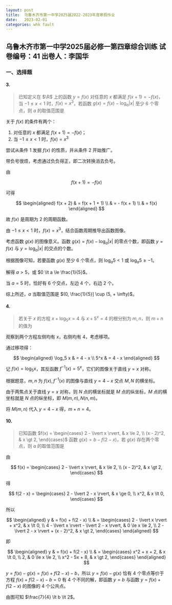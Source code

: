 ```yaml
---
layout: post
title:  乌鲁木齐市第一中学2025届2022-2023年度寒假作业
date:   2023-02-01
categories: whk fault
---
```


## 乌鲁木齐市第一中学2025届必修一第四章综合训练 试卷编号：41 出卷人：李国华

### 一、选择题

#### 3.

> 已知定义在 $\R$ 上的函数 $y = f(x)$ 对任意的 $x$ 都满足 $f(x + 1) = - f(x)$，当 $-1 \le x \lt 1$ 时，$f(x) = x^3$，若函数 $g(x) = f(x) - \log_a \lvert x \rvert$ 至少 $6$ 个零点，则 $a$ 的取值范围是

关于 $f(x)$ 的条件有两个：

1. 对任意的 $x$ 都满足 $f(x + 1) = - f(x)$；
2. 当 $-1 \le x \lt 1$ 时，$f(x) = x^3$

尝试从条件 $1$ 发掘 $f(x)$ 的性质，并从条件 $2$ 开始推广。

带负号很烦，考虑通过负负得正，即二次转换消去负号。

由

$$f(x + 1) = -f(x)$$

可得

$$
\begin{aligned}
    f(x + 2) & = f(x + 1 + 1) \\
    & = - f(x + 1) \\
    & = f(x)
\end{aligned}
$$

故 $f(x)$ 是周期为 $2$ 的周期函数。

由 $-1 \le x \lt 1$ 时，$f(x) = x^3$，结合函数周期推导出函数图像。

考虑函数 $g(x)$ 的图像意义。函数 $g(x) = f(x) - \log_a \lvert x \rvert$ 的零点个数，即函数 $y = f(x)$ 与 $y = \log_a \lvert x \rvert$ 的交点的个数。

根据图像可知，若要函数 $g(x)$ 至少 $6$ 个零点，则 $\log_a 5 \lt 1$ 或 $\log_a 5 \ge -1$。

解得 $a \gt 5$，或 $0 \lt a \le \frac{1}{5}$。

当 $a = 5$ 时，恰好有 $6$ 个交点，左边 $4$ 个，右边 $2$ 个。

综上所述，$a$ 当取值范围是 $(0, \frac{1}{5}] \cup (5, + \infty)$。

#### 4.

> 若关于 $x$ 的方程 $x + \log_5 x = 4$ 与 $x + 5^x = 4$ 的根分别为 $m, n$，则 $m + n$ 的值为

观察到两个方程左侧均有 $x$，右侧均有 $4$，考虑移项。

通过移项得：

$$
\begin{aligned}
    \log_5 x & = 4 - x \\
    5^x & = 4 - x
\end{aligned}
$$

记 $f(x) = \log_5 x$，其反函数 $f^{-1}(x) = 5^x$，它们的图像关于直线 $y = x$ 对称。

根据题意，$m, n$ 为 $f(x), f^{-1}(x)$ 的图像与直线 $y = 4 - x$ 交点 $M, N$ 的横坐标。

由于两焦点关于直线 $y = x$ 对称，则 $N$ 点的横坐标就是 $M$ 点的纵坐标，$M$ 点的横坐标就是 $N$ 点的纵坐标，即 $M(m, n), N(n, m)$。

将 $M(m, n)$ 代入 $y = 4 - x$ 得，$m + n = 4$。

#### 10.

> 已知函数 $f(x) = \begin{cases} 2 - \lvert x \rvert, & x \le 2, \\ (x - 2)^2, & x \gt 2, \end{cases}$ 函数 $g(x) = b - f(2 - x)$，若 $g(x)$ 存在两个零点，则 $a$ 的取值范围是

由

$$
f(x) = 
\begin{cases} 
    2 - \lvert x \rvert, & x \le 2, \\
    (x - 2)^2, & x \gt 2,
\end{cases}
$$

得

$$
f(2 - x) = 
\begin{cases}
    2 - \lvert 2 - x \rvert, & x \ge 0, \\
    x^2, & x \lt 0,
\end{cases}
$$

所以

$$
\begin{aligned}
    y & = f(x) + f(2 - x) \\
    & = 
    \begin{cases}
        2 - \lvert x \rvert + x^2, & x \lt 0, \\
        4 - \lvert x \rvert - \lvert 2 - x \rvert, & 0 \le x \le 2, \\
        2 - \lvert 2 - x \rvert + (x - 2)^2, & x \gt 2,
    \end{cases}
\end{aligned}
$$

即

$$
\begin{aligned}
    y & = f(x) + f(2 - x) \\
    & = 
    \begin{cases}
        x^2 + x + 2, & x \lt 0, \\
        2, & 0 \le x \le 2, \\
        x^2 - 5x + 8, & x \gt 2,
    \end{cases}
\end{aligned}
$$

$y = f(x) - g(x) = f(x) + f(2 - x) - b$，所以 $y = f(x) - g(x)$ 恰有 $4$ 个零点等价于方程 $f(x) + f(2 - x) - b = 0$ 有 $4$ 个不同的解，即函数 $y = b$ 与函数 $y = f(x) + f(2 - x)$ 的图像的 $4$ 个公共点。

由图可知 $\frac{7}{4} \lt b \lt 2$。